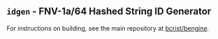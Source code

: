 ## `idgen` - FNV-1a/64 Hashed String ID Generator
For instructions on building, see the main repository at
[bcrist/bengine](https://github.com/bcrist/bengine).
